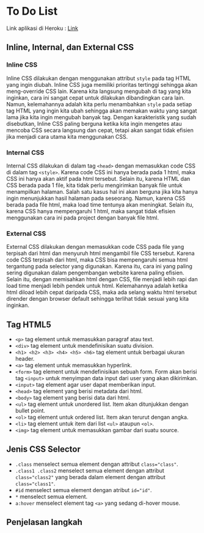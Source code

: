 # To Do List

Link aplikasi di Heroku : [Link](https://pbp-tugas-2-insta-x.herokuapp.com/todolist)

## Inline, Internal, dan External CSS
### Inline CSS
Inline CSS dilakukan dengan menggunakan attribut `style` pada tag HTML yang ingin diubah. Inline CSS juga memiliki prioritas tertinggi sehingga akan meng-override CSS lain. Karena kita langsung mengubah di tag yang kita inginkan, cara ini sangat cepat untuk dilakukan dibandingkan cara lain. Namun, kelemahannya adalah kita perlu menambahkan `style` pada setiap tag HTML yang ingin kita ubah sehingga akan memakan waktu yang sangat lama jika kita ingin mengubah banyak tag. Dengan karakteristik yang sudah disebutkan, Inline CSS paling berguna ketika kita ingin mengetes atau mencoba CSS secara langsung dan cepat, tetapi akan sangat tidak efisien jika menjadi cara utama kita menggunakan CSS.

### Internal CSS
Internal CSS dilakukan di dalam tag `<head>` dengan memasukkan code CSS di dalam tag `<style>`. Karena code CSS ini hanya berada pada 1 html, maka CSS ini hanya akan aktif pada html tersebut. Selain itu, karena HTML dan CSS berada pada 1 file, kita tidak perlu mengirimkan banyak file untuk menampilkan halaman. Salah satu kasus hal ini akan berguna jika kita hanya ingin menunjukkan hasil halaman pada seseorang. Namun, karena CSS berada pada file html, maka load time tentunya akan meningkat. Selain itu, karena CSS hanya mempengaruhi 1 html, maka sangat tidak efisien menggunakan cara ini pada project dengan banyak file html.

### External CSS
External CSS dilakukan dengan memasukkan code CSS pada file yang terpisah dari html dan menyuruh html mengambil file CSS tersebut. Karena code CSS terpisah dari html, maka CSS bisa mempengaruhi semua html tergantung pada selector yang digunakan. Karena itu, cara ini yang paling sering digunakan dalam pengembangan website karena paling efisien. Selain itu, dengan memisahkan html dengan CSS, file menjadi lebih rapi dan load time menjadi lebih pendek untuk html. Kelemahannya adalah ketika html diload lebih cepat daripada CSS, maka ada selang waktu html tersebut dirender dengan browser default sehingga terlihat tidak sesuai yang kita inginkan.

## Tag HTML5
- `<p>` tag element untuk memasukkan paragraf atau text.
- `<div>` tag element untuk mendefinisikan suatu division.
- `<h1> <h2> <h3> <h4> <h5> <h6>` tag element untuk berbagai ukuran header.
- `<a>` tag element untuk memasukkan hyperlink.
- `<form>` tag element untuk mendefinisikan sebuah form. Form akan berisi tag `<input>` untuk menyimpan data input dari user yang akan dikirimkan.
- `<input>` tag element agar user dapat memberikan input.
- `<head>` tag element yang berisi metadata dari html.
- `<body>` tag element yang berisi data dari html.
- `<ul>` tag element untuk unordered list. Item akan ditunjukkan dengan bullet point.
- `<ol>` tag element untuk ordered list. Item akan terurut dengan angka.
- `<li>` tag element untuk item dari list `<ul>` ataupun `<ol>`.
- `<img>` tag element untuk memasukkan gambar dari suatu source.

## Jenis CSS Selector
- `.class` menselect semua element dengan attribut `class="class"`.
- `.class1 .class2` menselect semua element dengan attribut `class="class2"` yang berada dalam element dengan attribut `class="class1"`.
- `#id` menselect semua element dengan atribut `id="id"`.
- `*` menselect semua element.
- `a:hover` menselect element tag `<a>` yang sedang di-hover mouse.

## Penjelasan langkah
